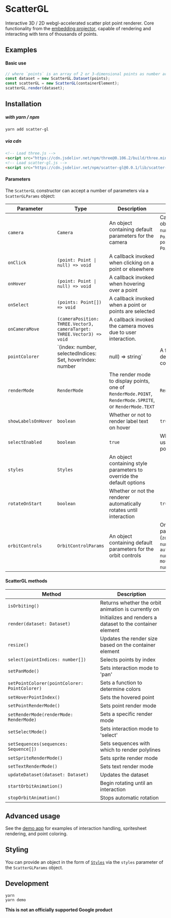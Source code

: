 # ScatterGL

Interactive 3D / 2D webgl-accelerated scatter plot point renderer. Core functionality from the [embedding projector](http://projector.tensorflow.org), capable of rendering and interacting with tens of thousands of points.

## Examples

#### Basic use

```javascript
// where `points` is an array of 2 or 3-dimensional points as number arrays.
const dataset = new ScatterGL.Dataset(points);
const scatterGL = new ScatterGL(containerElement);
scatterGL.render(dataset);
```

## Installation

##### with yarn / npm

```bash
yarn add scatter-gl
```

##### via cdn

```html
<!-- Load three.js -->
<script src="https://cdn.jsdelivr.net/npm/three@0.106.2/build/three.min.js"></script>
<!-- Load scatter-gl.js -->
<script src="https://cdn.jsdelivr.net/npm/scatter-gl@0.0.1/lib/scatter-gl.min.js"></script>
```

#### Parameters

The `ScatterGL` constructor can accept a number of parameters via a `ScatterGLParams` object:

| Parameter           | Type                                                                               | Description                                                                                             | default                                                                                                       |
| ------------------- | ---------------------------------------------------------------------------------- | ------------------------------------------------------------------------------------------------------- | ------------------------------------------------------------------------------------------------------------- |
| `camera`            | `Camera`                                                                           | An object containing default parameters for the camera                                                  | Camera params object (`zoom: number`, `target: Point3D`, and `position: Point3D`)                             |
| `onClick`           | `(point: Point \| null) => void`                                                   | A callback invoked when clicking on a point or elsewhere                                                |                                                                                                               |
| `onHover`           | `(point: Point \| null) => void`                                                   | A callback invoked when hovering over a point                                                           |                                                                                                               |
| `onSelect`          | `(points: Point[]) => void`                                                        | A callback invoked when a point or points are selected                                                  |                                                                                                               |
| `onCameraMove`      | `(cameraPosition: THREE.Vector3, cameraTarget: THREE.Vector3) => void`             | A callback invoked the camera moves due to user interaction.                                            |                                                                                                               |
| `pointColorer`      | `(index: number, selectedIndices: Set<number>, hoverIndex: number|null) => string` | A function to determine the color of points                                                             |                                                                                                               |
| `renderMode`        | `RenderMode`                                                                       | The render mode to display points, one of `RenderMode.POINT`, `RenderMode.SPRITE`, or `RenderMode.TEXT` | `RenderMode.POINT`                                                                                            |
| `showLabelsOnHover` | `boolean`                                                                          | Whether or not to render label text on hover                                                            | `true`                                                                                                        |
| `selectEnabled`     | `boolean`                                                                          | `true`                                                                                                  | Whether or not a user can select points by clicking                                                           |
| `styles`            | `Styles`                                                                           | An object containing style parameters to override the default options                                   |                                                                                                               |
| `rotateOnStart`     | `boolean`                                                                          | Whether or not the renderer automatically rotates until interaction                                     | `true`                                                                                                        |
| `orbitControls`     | `OrbitControlParams`                                                               | An object containing default parameters for the orbit controls                                          | Orbit Controls params object (`zoomSpeed: number`, `autoRotateSpeed: number`, and `mouseRotateSpeed: number`) |

#### ScatterGL methods

| Method                                        | Description                                                |
| --------------------------------------------- | ---------------------------------------------------------- |
| `isOrbiting()`                                | Returns whether the orbit animation is currently on        |
| `render(dataset: Dataset)`                    | Initializes and renders a dataset to the container element |
| `resize()`                                    | Updates the render size based on the container element     |
| `select(pointIndices: number[])`              | Selects points by index                                    |
| `setPanMode()`                                | Sets interaction mode to 'pan'                             |
| `setPointColorer(pointColorer: PointColorer)` | Sets a function to determine colors                        |
| `setHoverPointIndex()`                        | Sets the hovered point                                     |
| `setPointRenderMode()`                        | Sets point render mode                                     |
| `setRenderMode(renderMode: RenderMode)`       | Sets a specific render mode                                |
| `setSelectMode()`                             | Sets interaction mode to 'select'                          |
| `setSequences(sequences: Sequence[])`         | Sets sequences with which to render polylines              |
| `setSpriteRenderMode()`                       | Sets sprite render mode                                    |
| `setTextRenderMode()`                         | Sets text render mode                                      |
| `updateDataset(dataset: Dataset)`             | Updates the dataset                                        |
| `startOrbitAnimation()`                       | Begin rotating until an interaction                        |
| `stopOrbitAnimation()`                        | Stops automatic rotation                                   |

## Advanced usage

See the [demo app](./demo/index.ts) for examples of interaction handling, spritesheet rendering, and point coloring.

## Styling

You can provide an object in the form of [`Styles`](./src/styles.ts) via the `styles` parameter of the `ScatterGLParams` object.

## Development

```bash
yarn
yarn demo
```

**This is not an officially supported Google product**
